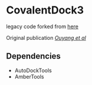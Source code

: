 # CovalentDock3

legacy code forked from [here](https://code.google.com/archive/p/covalentdock/)

Original publication *[Ouyang et al](https://onlinelibrary.wiley.com/doi/abs/10.1002/jcc.23136)*

## Dependencies

- AutoDockTools
- AmberTools
